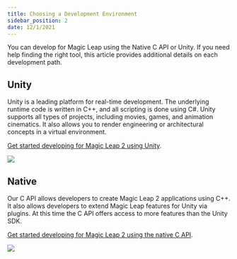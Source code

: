 ```yaml
---
title: Choosing a Development Environment 
sidebar_position: 2
date: 12/1/2021
---
```


You can develop for Magic Leap using the Native C API or Unity. If you need help finding the right tool, this article provides additional details on each development path.

## Unity

Unity is a leading platform for real-time development. The underlying runtime code is written in C++, and all scripting is done using C#. Unity supports all types of projects, including movies, games, and animation cinematics. It also allows you to render engineering or architectural concepts in a virtual environment.

[Get started developing for Magic Leap 2 using Unity](/versioned_docs/version-22-Mar-2023/guides/unity/getting-started/unity-getting-started.md).

[![](/img/unity-development-magic-leap.png)](/versioned_docs/version-22-Mar-2023/guides/unity/getting-started/unity-getting-started.md)

## Native

Our C API allows developers to create Magic Leap 2 applications using C++. It also allows developers to extend Magic Leap features for Unity via plugins. At this time the C API offers access to more features than the Unity SDK.

[Get started developing for Magic Leap 2 using the native C API](/versioned_docs/version-22-Mar-2023/guides/native/getting-started/native-setup-overview.md).

[![](/img/c-api-development-magic-leap.png)](/versioned_docs/version-22-Mar-2023/guides/native/getting-started/native-setup-overview.md)

